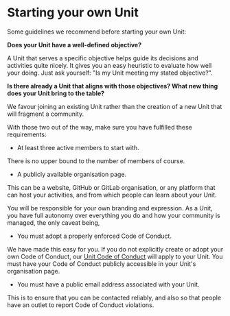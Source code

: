 # Starting your own Unit

Some guidelines we recommend before starting your own Unit:

**Does your Unit have a well-defined objective?**

A Unit that serves a specific objective helps guide its decisions and activities quite nicely. It gives you an easy heuristic to evaluate how well your doing. Just ask yourself: "Is my Unit meeting my stated objective?".

**Is there already a Unit that aligns with those objectives? What new thing does your Unit bring to the table?**

We favour joining an existing Unit rather than the creation of a new Unit that will fragment a community.

With those two out of the way, make sure you have fulfilled these requirements:

- At least three active members to start with.

There is no upper bound to the number of members of course.

- A publicly available organisation page.

This can be a website, GitHub or GitLab organisation, or any platform that can host your activities, and from which people can learn about your Unit.

You will be responsible for your own branding and expression. As a Unit, you have full autonomy over everything you do and how your community is managed, the only caveat being,

- You must adopt a properly enforced Code of Conduct.

We have made this easy for you. If you do not explicitly create or adopt your own Code of Conduct, our [Unit Code of Conduct](unit-code-of-conduct.md) will apply to your Unit. You must have your Code of Conduct publicly accessible in your Unit's organisation page.

- You must have a public email address associated with your Unit.

This is to ensure that you can be contacted reliably, and also so that people have an outlet to report Code of Conduct violations.
